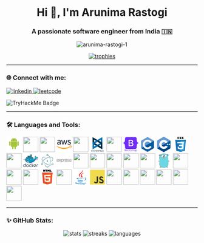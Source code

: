 <h1 align="center">Hi 👋, I'm Arunima Rastogi</h1>
<h3 align="center">A passionate software engineer from India 🇮🇳</h3>
  
<p align="center">
  <img src="https://komarev.com/ghpvc/?username=arunima-rastogi-1&label=Profile%20views&color=0e75b6&style=flat" alt="arunima-rastogi-1" />
</p>

<p align="center">
  <a href="https://github.com/ryo-ma/github-profile-trophy">
    <img src="https://github-profile-trophy.vercel.app/?username=arunima-rastogi-1&theme=onedark&row=2&column=4" alt="trophies" />
  </a>
</p> 

--- 

### 🌐 Connect with me:

<p align="left">
  <a href="https://linkedin.com/in/arunimarastogi" target="_blank">
    <img src="https://raw.githubusercontent.com/rahuldkjain/github-profile-readme-generator/master/src/images/icons/Social/linked-in-alt.svg" alt="linkedin" height="30" width="40" />
  </a>
  <a href="https://www.leetcode.com/arunima01" target="_blank">
    <img src="https://raw.githubusercontent.com/rahuldkjain/github-profile-readme-generator/master/src/images/icons/Social/leet-code.svg" alt="leetcode" height="30" width="40" />
  </a>
</p>

<p>
  <img src="https://tryhackme-badges.s3.amazonaws.com/arunima.rastogi..png" alt="TryHackMe Badge" />
</p>


---

### 🛠️ Languages and Tools:

<p align="left">
  <a href="https://developer.android.com" target="_blank"><img src="https://raw.githubusercontent.com/devicons/devicon/master/icons/android/android-original-wordmark.svg" width="40" height="40"/></a>
  <a href="https://angular.io" target="_blank"><img src="https://angular.io/assets/images/logos/angular/angular.svg" width="40" height="40"/></a>
  <a href="https://www.arduino.cc/" target="_blank"><img src="https://cdn.worldvectorlogo.com/logos/arduino-1.svg" width="40" height="40"/></a>
  <a href="https://aws.amazon.com" target="_blank"><img src="https://raw.githubusercontent.com/devicons/devicon/master/icons/amazonwebservices/amazonwebservices-original-wordmark.svg" width="40" height="40"/></a>
  <a href="https://babeljs.io/" target="_blank"><img src="https://www.vectorlogo.zone/logos/babeljs/babeljs-icon.svg" width="40" height="40"/></a>
  <a href="https://backbonejs.org" target="_blank"><img src="https://raw.githubusercontent.com/devicons/devicon/master/icons/backbonejs/backbonejs-original-wordmark.svg" width="40" height="40"/></a>
  <a href="https://www.gnu.org/software/bash/" target="_blank"><img src="https://www.vectorlogo.zone/logos/gnu_bash/gnu_bash-icon.svg" width="40" height="40"/></a>
  <a href="https://getbootstrap.com" target="_blank"><img src="https://raw.githubusercontent.com/devicons/devicon/master/icons/bootstrap/bootstrap-plain-wordmark.svg" width="40" height="40"/></a>
  <a href="https://www.cprogramming.com/" target="_blank"><img src="https://raw.githubusercontent.com/devicons/devicon/master/icons/c/c-original.svg" width="40" height="40"/></a>
  <a href="https://www.w3schools.com/cpp/" target="_blank"><img src="https://raw.githubusercontent.com/devicons/devicon/master/icons/cplusplus/cplusplus-original.svg" width="40" height="40"/></a>
  <a href="https://www.w3schools.com/css/" target="_blank"><img src="https://raw.githubusercontent.com/devicons/devicon/master/icons/css3/css3-original-wordmark.svg" width="40" height="40"/></a>
  <a href="https://www.cypress.io" target="_blank"><img src="https://raw.githubusercontent.com/simple-icons/simple-icons/6e46ec1fc23b60c8fd0d2f2ff46db82e16dbd75f/icons/cypress.svg" width="40" height="40"/></a>
  <a href="https://www.docker.com/" target="_blank"><img src="https://raw.githubusercontent.com/devicons/devicon/master/icons/docker/docker-original-wordmark.svg" width="40" height="40"/></a>
  <a href="https://www.electronjs.org" target="_blank"><img src="https://raw.githubusercontent.com/devicons/devicon/master/icons/electron/electron-original.svg" width="40" height="40"/></a>
  <a href="https://expressjs.com" target="_blank"><img src="https://raw.githubusercontent.com/devicons/devicon/master/icons/express/express-original-wordmark.svg" width="40" height="40"/></a>
  <a href="https://www.figma.com/" target="_blank"><img src="https://www.vectorlogo.zone/logos/figma/figma-icon.svg" width="40" height="40"/></a>
  <a href="https://firebase.google.com/" target="_blank"><img src="https://www.vectorlogo.zone/logos/firebase/firebase-icon.svg" width="40" height="40"/></a>
  <a href="https://flutter.dev" target="_blank"><img src="https://www.vectorlogo.zone/logos/flutterio/flutterio-icon.svg" width="40" height="40"/></a>
  <a href="https://cloud.google.com" target="_blank"><img src="https://www.vectorlogo.zone/logos/google_cloud/google_cloud-icon.svg" width="40" height="40"/></a>
  <a href="https://git-scm.com/" target="_blank"><img src="https://www.vectorlogo.zone/logos/git-scm/git-scm-icon.svg" width="40" height="40"/></a>
  <a href="https://golang.org" target="_blank"><img src="https://raw.githubusercontent.com/devicons/devicon/master/icons/go/go-original.svg" width="40" height="40"/></a>
  <a href="https://hadoop.apache.org/" target="_blank"><img src="https://www.vectorlogo.zone/logos/apache_hadoop/apache_hadoop-icon.svg" width="40" height="40"/></a>
  <a href="https://heroku.com" target="_blank"><img src="https://www.vectorlogo.zone/logos/heroku/heroku-icon.svg" width="40" height="40"/></a>
  <a href="https://hive.apache.org/" target="_blank"><img src="https://www.vectorlogo.zone/logos/apache_hive/apache_hive-icon.svg" width="40" height="40"/></a>
  <a href="https://www.w3.org/html/" target="_blank"><img src="https://raw.githubusercontent.com/devicons/devicon/master/icons/html5/html5-original-wordmark.svg" width="40" height="40"/></a>
  <a href="https://jasmine.github.io/" target="_blank"><img src="https://www.vectorlogo.zone/logos/jasmine/jasmine-icon.svg" width="40" height="40"/></a>
  <a href="https://www.java.com" target="_blank"><img src="https://raw.githubusercontent.com/devicons/devicon/master/icons/java/java-original.svg" width="40" height="40"/></a>
  <a href="https://developer.mozilla.org/en-US/docs/Web/JavaScript" target="_blank"><img src="https://raw.githubusercontent.com/devicons/devicon/master/icons/javascript/javascript-original.svg" width="40" height="40"/></a>
  <a href="https://www.jenkins.io" target="_blank"><img src="https://www.vectorlogo.zone/logos/jenkins/jenkins-icon.svg" width="40" height="40"/></a>
  <a href="https://jestjs.io" target="_blank"><img src="https://www.vectorlogo.zone/logos/jestjsio/jestjsio-icon.svg" width="40" height="40"/></a>
  <a href="https://kafka.apache.org/" target="_blank"><img src="https://www.vectorlogo.zone/logos/apache_kafka/apache_kafka-icon.svg" width="40" height="40"/></a>
  <a href="https://karma-runner.github.io/latest/index.html" target="_blank"><img src="https://raw.githubusercontent.com/detain/svg-logos/780f25886640cef088af994181646db2f6b1a3f8/svg/karma.svg" width="40" height="40"/></a>
  <a href="https://kotlinlang.org" target="_blank"><img src="https://www.vectorlogo.zone/logos/kotlinlang/kotlinlang-icon.svg" width="40" height="40"/></a>
  <a href="https://kubernetes.io" target="_blank"><img src="https://www.vectorlogo.zone/logos/kubernetes/kubernetes-icon.svg" width="40" height="40"/></a>
</p>

---

### ✨ GitHub Stats:

<p align="center">
  <img src="https://github-readme-stats.vercel.app/api?username=arunima-rastogi-1&show_icons=true&theme=tokyonight" alt="stats" />
  <img src="https://github-readme-streak-stats.herokuapp.com/?user=arunima-rastogi-1&theme=tokyonight" alt="streaks" />
  <img src="https://github-readme-stats.vercel.app/api/top-langs/?username=arunima-rastogi-1&layout=compact&theme=tokyonight" alt="languages" />
</p>
